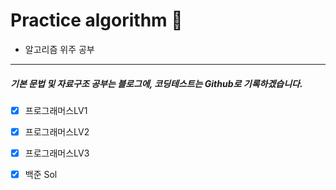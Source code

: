 # Practice algorithm 🐤

- 알고리즘 위주 공부
---
##### 기본 문법 및 자료구조 공부는 블로그에, 코딩테스트는 Github로 기록하겠습니다.

- [x] 프로그래머스LV1
- [x] 프로그래머스LV2
- [x] 프로그래머스LV3
- [x] 백준 Sol


